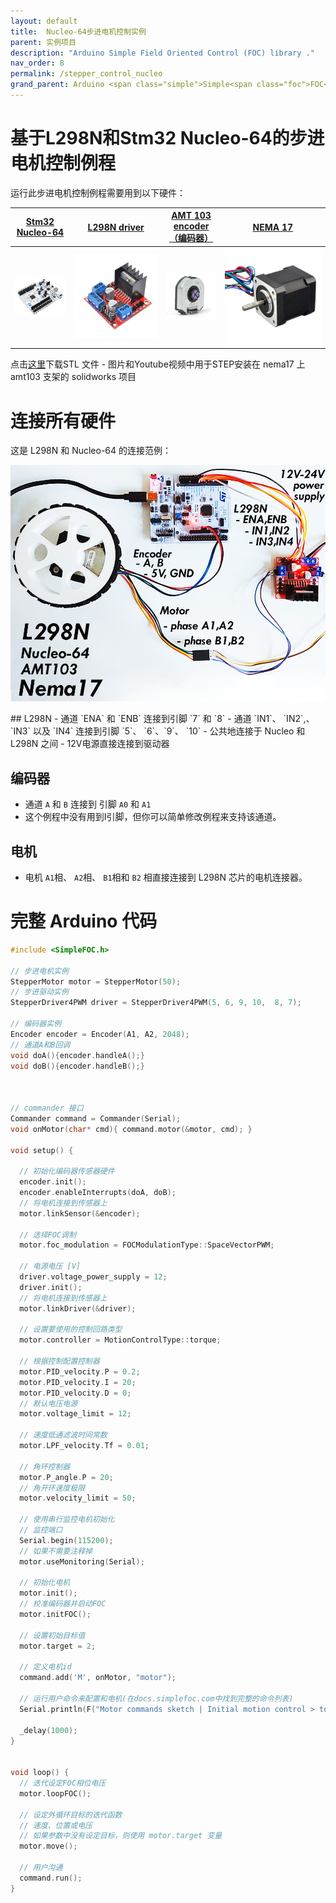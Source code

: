 ```yaml
---
layout: default
title:  Nucleo-64步进电机控制实例
parent: 实例项目
description: "Arduino Simple Field Oriented Control (FOC) library ."
nav_order: 8
permalink: /stepper_control_nucleo
grand_parent: Arduino <span class="simple">Simple<span class="foc">FOC</span>library</span> 
---
```



# 基于L298N和Stm32 Nucleo-64的步进电机控制例程<br>
运行此步进电机控制例程需要用到以下硬件：

 [Stm32 Nucleo-64](https://www.mouser.fr/ProductDetail/STMicroelectronics/NUCLEO-F446RE?qs=%2Fha2pyFaduj0LE%252BzmDN2WNd7nDNNMR7%2Fr%2FThuKnpWrd0IvwHkOHrpg%3D%3D) | [L298N driver](https://www.ebay.com/itm/L298N-DC-Stepper-Motor-Driver-Module-Dual-H-Bridge-Control-Board-for-Arduino/362863436137?hash=item547c58a169:g:gkYAAOSwe6FaJ5Df) | [AMT 103 encoder（编码器）](https://www.mouser.fr/ProductDetail/CUI-Devices/AMT103-V?qs=%2Fha2pyFaduiAsBlScvLoAWHUnKz39jAIpNPVt58AQ0PVb84dpbt53g%3D%3D) | [NEMA 17](https://www.ebay.com/itm/Nema-17-Stepper-Motor-Bipolar-2A-59Ncm-83-6oz-in-48mm-Body-4-lead-3D-Printer-CNC/282285186801?hash=item41b9821ef1:g:7dUAAOSwEzxYSl25) 
 ------------------------------------------------------------ | ------------------------------------------------------------ | ------------------------------------------------------------ | ------------------------------------------------------------ 
 <img src="extras/Images/nucleo.jpg" class="imgtable150">     | <img src="extras/Images/l298n.jpg" class="imgtable150">      | <img src="extras/Images/enc1.png" class="imgtable150">       | <img src="extras/Images/nema17_2.jpg" class="imgtable150">   

点击[这里](extras/gm4108_encoder_mount.zip)下载STL 文件 - 图片和Youtube视频中用于STEP安装在 nema17 上 amt103 支架的 solidworks 项目



# 连接所有硬件

这是 L298N 和 Nucleo-64 的连接范例：

<p><img src="extras/Images/stepper_connection.png" class="img400"></p>
## L298N
- 通道 `ENA` 和 `ENB` 连接到引脚 `7` 和 `8`
- 通道 `IN1`、 `IN2`,、`IN3` 以及 `IN4` 连接到引脚 `5`、 `6`、`9`、 `10`
- 公共地连接于 Nucleo 和 L298N 之间
- 12V电源直接连接到驱动器

## 编码器
- 通道 `A` 和 `B` 连接到 引脚 `A0` 和 `A1` 
- 这个例程中没有用到I引脚，但你可以简单修改例程来支持该通道。

## 电机
- 电机 `A1`相、 `A2`相、 `B1`相和 `B2` 相直接连接到 L298N 芯片的电机连接器。



# 完整 Arduino 代码

```cpp
#include <SimpleFOC.h>

// 步进电机实例
StepperMotor motor = StepperMotor(50);
// 步进驱动实例
StepperDriver4PWM driver = StepperDriver4PWM(5, 6, 9, 10,  8, 7);

// 编码器实例
Encoder encoder = Encoder(A1, A2, 2048);
// 通道A和B回调
void doA(){encoder.handleA();}
void doB(){encoder.handleB();}



// commander 接口
Commander command = Commander(Serial);
void onMotor(char* cmd){ command.motor(&motor, cmd); }

void setup() {

  // 初始化编码器传感器硬件
  encoder.init();
  encoder.enableInterrupts(doA, doB); 
  // 将电机连接到传感器上
  motor.linkSensor(&encoder);

  // 选择FOC调制
  motor.foc_modulation = FOCModulationType::SpaceVectorPWM;

  // 电源电压 [V]
  driver.voltage_power_supply = 12;
  driver.init();
  // 将电机连接到传感器上
  motor.linkDriver(&driver);

  // 设置要使用的控制回路类型
  motor.controller = MotionControlType::torque;

  // 根据控制配置控制器
  motor.PID_velocity.P = 0.2;
  motor.PID_velocity.I = 20;
  motor.PID_velocity.D = 0;
  // 默认电压电源
  motor.voltage_limit = 12;

  // 速度低通滤波时间常数
  motor.LPF_velocity.Tf = 0.01;

  // 角环控制器
  motor.P_angle.P = 20;
  // 角开环速度极限
  motor.velocity_limit = 50;

  // 使用串行监控电机初始化
  // 监控端口
  Serial.begin(115200);
  // 如果不需要注释掉
  motor.useMonitoring(Serial);

  // 初始化电机
  motor.init();
  // 校准编码器并启动FOC
  motor.initFOC();

  // 设置初始目标值
  motor.target = 2;

  // 定义电机id
  command.add('M', onMotor, "motor");

  // 运行用户命令来配置和电机(在docs.simplefoc.com中找到完整的命令列表)
  Serial.println(F("Motor commands sketch | Initial motion control > torque/voltage : target 2V."));
  
  _delay(1000);
}


void loop() {
  // 迭代设定FOC相位电压
  motor.loopFOC();

  // 设定外循环目标的迭代函数
  // 速度、位置或电压
  // 如果参数中没有设定目标，则使用 motor.target 变量
  motor.move();

  // 用户沟通
  command.run();
}
```

